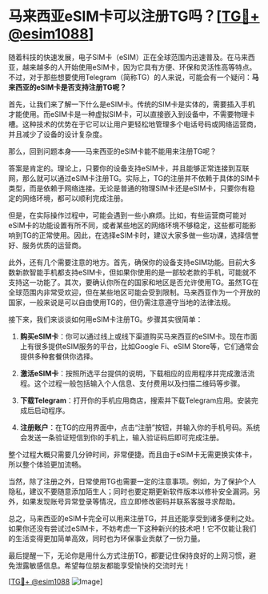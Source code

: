 # 马来西亚eSIM卡可以注册TG吗？[[TG💪+ @esim1088](https://t.me/s/esim1088)]

随着科技的快速发展，电子SIM卡（eSIM）正在全球范围内迅速普及。在马来西亚，越来越多的人开始使用eSIM卡，因为它具有方便、环保和灵活性高等特点。不过，对于那些想要使用Telegram（简称TG）的人来说，可能会有一个疑问：**马来西亚的eSIM卡是否支持注册TG呢？**

首先，让我们来了解一下什么是eSIM卡。传统的SIM卡是实体的，需要插入手机才能使用。而eSIM卡是一种虚拟SIM卡，可以直接嵌入到设备中，不需要物理卡槽。这种技术的优势在于它可以让用户更轻松地管理多个电话号码或网络运营商，并且减少了设备的设计复杂度。

那么，回到问题本身——马来西亚的eSIM卡能不能用来注册TG呢？

答案是肯定的。理论上，只要你的设备支持eSIM卡，并且能够正常连接到互联网，那么就可以通过eSIM卡注册TG。实际上，TG的注册并不依赖于具体的SIM卡类型，而是依赖于网络连接。无论是普通的物理SIM卡还是eSIM卡，只要你有稳定的网络环境，都可以顺利完成注册。

但是，在实际操作过程中，可能会遇到一些小麻烦。比如，有些运营商可能对eSIM卡的功能设置有所不同，或者某些地区的网络环境不够稳定，这些都可能影响到TG的正常使用。因此，在选择eSIM卡时，建议大家多做一些功课，选择信誉好、服务优质的运营商。

此外，还有几个需要注意的地方。首先，确保你的设备支持eSIM功能。目前大多数新款智能手机都支持eSIM卡，但如果你使用的是一部较老款的手机，可能就不支持这一功能了。其次，要确认你所在的国家和地区是否允许使用TG。虽然TG在全球范围内非常受欢迎，但在某些地区可能会受到限制。马来西亚作为一个开放的国家，一般来说是可以自由使用TG的，但仍需注意遵守当地的法律法规。

接下来，我们来谈谈如何用eSIM卡注册TG。步骤其实很简单：

1. **购买eSIM卡**：你可以通过线上或线下渠道购买马来西亚的eSIM卡。现在市面上有很多提供eSIM服务的平台，比如Google Fi、eSIM Store等，它们通常会提供多种套餐供你选择。
   
2. **激活eSIM卡**：按照所选平台提供的说明，下载相应的应用程序并完成激活流程。这个过程一般包括输入个人信息、支付费用以及扫描二维码等步骤。

3. **下载Telegram**：打开你的手机应用商店，搜索并下载Telegram应用。安装完成后启动程序。

4. **注册账户**：在TG的应用界面中，点击“注册”按钮，并输入你的手机号码。系统会发送一条验证短信到你的手机上，输入验证码后即可完成注册。

整个过程大概只需要几分钟时间，非常便捷。而且由于eSIM卡无需更换实体卡，所以整个体验更加流畅。

当然，除了注册之外，日常使用TG也需要一定的注意事项。例如，为了保护个人隐私，建议不要随意添加陌生人；同时也要定期更新软件版本以修补安全漏洞。另外，如果发现账号异常登录等情况，应立即修改密码并联系客服寻求帮助。

总之，马来西亚的eSIM卡完全可以用来注册TG，并且还能享受到诸多便利之处。如果你还没有尝试过eSIM卡，不妨考虑一下这种新兴的技术吧！它不仅能让我们的生活变得更加简单高效，同时也为环保事业贡献了一份力量。

最后提醒一下，无论你是用什么方式注册TG，都要记住保持良好的上网习惯，避免泄露敏感信息。希望每位朋友都能享受愉快的交流时光！

[[TG💪+ @esim1088](https://t.me/s/esim1088) ![Image](https://i.postimg.cc/4NQfJmqS/Snipaste-2025-05-13-00-14-12.png)]